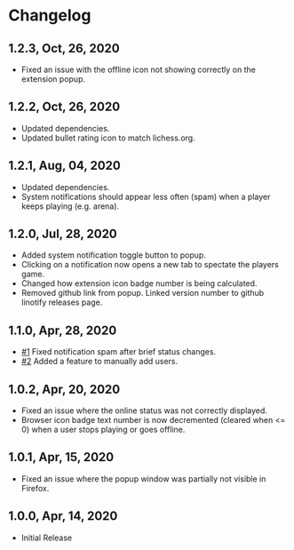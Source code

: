 # Changelog

## 1.2.3, Oct, 26, 2020

- Fixed an issue with the offline icon not showing correctly on the extension popup.

## 1.2.2, Oct, 26, 2020

- Updated dependencies.
- Updated bullet rating icon to match lichess.org.

## 1.2.1, Aug, 04, 2020

- Updated dependencies.
- System notifications should appear less often (spam) when a player keeps playing (e.g. arena).

## 1.2.0, Jul, 28, 2020

- Added system notification toggle button to popup.
- Clicking on a notification now opens a new tab to spectate the players game.
- Changed how extension icon badge number is being calculated.
- Removed github link from popup. Linked version number to github linotify releases page.

## 1.1.0, Apr, 28, 2020

- [#1](https://github.com/mpunkenhofer/linotify/issues/1) Fixed notification spam after brief status changes.
- [#2](https://github.com/mpunkenhofer/linotify/issues/2) Added a feature to manually add users.

## 1.0.2, Apr, 20, 2020

- Fixed an issue where the online status was not correctly displayed.
- Browser icon badge text number is now decremented (cleared when <= 0) when a user stops playing or goes offline.  

## 1.0.1, Apr, 15, 2020

- Fixed an issue where the popup window was partially not visible in Firefox.

## 1.0.0, Apr, 14, 2020

- Initial Release
